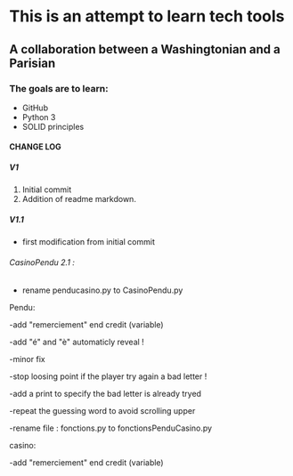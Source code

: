 # This is an attempt to learn tech tools

## A collaboration between a Washingtonian and a Parisian 

### The goals are to learn:
 * GitHub
 * Python 3
 * SOLID principles
 

#### CHANGE LOG
##### V1
 1. Initial commit
 1. Addition of readme markdown.
 
##### V1.1
 - first modification from initial commit  


###### CasinoPendu 2.1 :

- rename penducasino.py to CasinoPendu.py

Pendu:

-add "remerciement" end credit (variable)

-add "é" and "è" automaticly reveal !

-minor fix 

-stop loosing point if the player try again a bad letter !

-add a print to specify the bad letter is already tryed

-repeat the guessing word to avoid scrolling upper

-rename file : fonctions.py to fonctionsPenduCasino.py

casino:

-add "remerciement" end credit (variable)